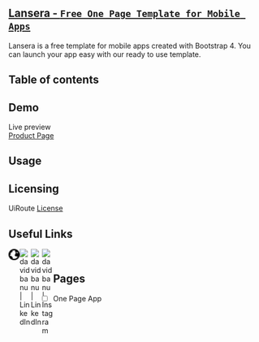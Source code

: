## [Lansera - `Free One Page Template for Mobile Apps`](https://uiroute.github.io/lansera.html) 

Lansera is a free template for mobile apps created with Bootstrap 4. You can launch your app easy with our ready to use template.


## Table of contents



## Demo

Live preview 
<br/>
[Product Page](https://uiroute.com/product/lansera)

## Usage

## Licensing

UiRoute [License](https://uiroute.github.io/licensing.html) 


## Useful Links

[<img align="left" alt="uiroute.com" width="22px" src="https://raw.githubusercontent.com/iconic/open-iconic/master/svg/globe.svg" />][website]
[<img align="left" alt="davidbanu | LinkedIn" width="22px" src="https://cdn.jsdelivr.net/npm/simple-icons@v3/icons/twitter.svg" />][twitter]
[<img align="left" alt="davidbanu | LinkedIn" width="22px" src="https://cdn.jsdelivr.net/npm/simple-icons@v3/icons/linkedin.svg" />][linkedin]
[<img align="left" alt="davidbanu | Instagram" width="22px" src="https://cdn.jsdelivr.net/npm/simple-icons@v3/icons/instagram.svg" />][instagram]


<br/>

## Pages

- [ ] One Page App



[website]: https://uiroute.com
[twitter]: https://twitter.com/ui_route
[instagram]: https://instagram.com/ui.route
[linkedin]: https://linkedin.com/in/uiroute
